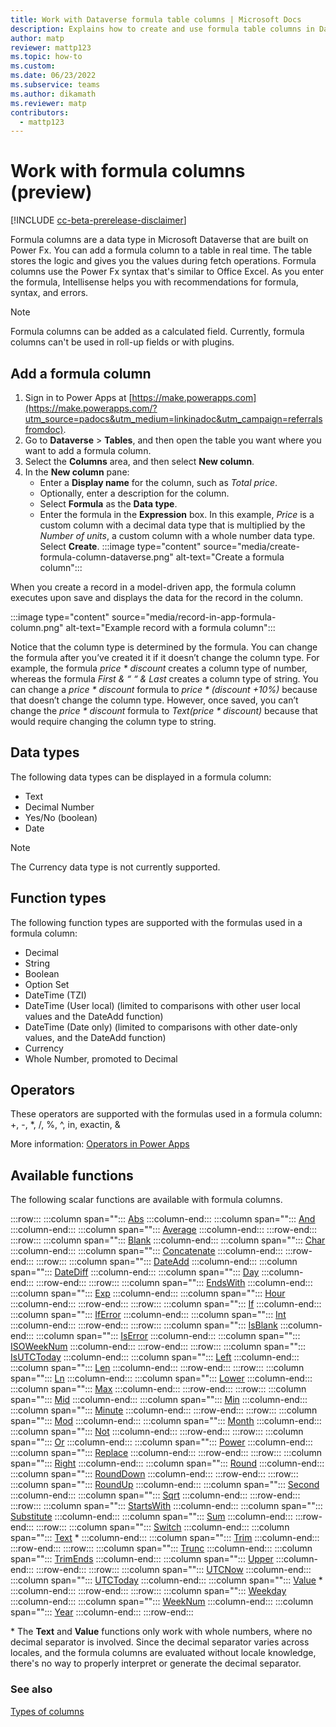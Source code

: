 ```yaml
---
title: Work with Dataverse formula table columns | Microsoft Docs
description: Explains how to create and use formula table columns in Dataverse.
author: matp
reviewer: mattp123
ms.topic: how-to
ms.custom: 
ms.date: 06/23/2022
ms.subservice: teams
ms.author: dikamath
ms.reviewer: matp
contributors:
  - mattp123
---
```

# Work with formula columns (preview)

[!INCLUDE [cc-beta-prerelease-disclaimer](../../includes/cc-beta-prerelease-disclaimer.md)]

Formula columns are a data type in Microsoft Dataverse that are built on Power Fx. You can add a formula column to a table in real time. The table stores the logic and gives you the values during fetch operations. Formula columns use the Power Fx syntax that's similar to Office Excel. As you enter the formula, Intellisense helps you with recommendations for formula, syntax, and errors.

> [!NOTE]
> Formula columns can be added as a calculated field. Currently, formula columns can't be used in roll-up fields or with plugins.

## Add a formula column

1. Sign in to Power Apps at [https://make.powerapps.com](https://make.powerapps.com/?utm_source=padocs&utm_medium=linkinadoc&utm_campaign=referralsfromdoc).
1. Go to **Dataverse** > **Tables**, and then open the table you want where you want to add a formula column.
1. Select the **Columns** area, and then select **New column**.
1. In the **New column** pane:
   - Enter a **Display name** for the column, such as *Total price*.
   - Optionally, enter a description for the column.
   - Select **Formula** as the **Data type**.
   - Enter the formula in the **Expression** box. In this example, *Price* is a custom column with a decimal data type that is multiplied by the *Number of units*, a custom column with a whole number data type.  Select **Create**.
   :::image type="content" source="media/create-formula-column-dataverse.png" alt-text="Create a formula column":::

When you create a record in a model-driven app, the formula column executes upon save and displays the data for the record in the column.

:::image type="content" source="media/record-in-app-formula-column.png" alt-text="Example record with a formula column":::

Notice that the column type is determined by the formula. You can change the formula after you’ve created it if it doesn’t change the column type. For example, the formula *price * discount* creates a column type of number, whereas the formula *First & “ “ & Last* creates a column type of string. You can change a *price * discount* formula to  *price * (discount +10%)* because that doesn’t change the column type. However, once saved, you can’t change the *price * discount* formula to  *Text(price * discount)* because that would require changing the column type to string.

## Data types

The following data types can be displayed in a formula column:

- Text
- Decimal Number
- Yes/No (boolean)
- Date

> [!NOTE]
> The Currency data type is not currently supported.

## Function types

The following function types are supported with the formulas used in a formula column:

- Decimal
- String
- Boolean
- Option Set
- DateTime (TZI)
- DateTime (User local) (limited to comparisons with other user local values and the DateAdd function)
- DateTime (Date only) (limited to comparisons with other date-only values, and the DateAdd function)
- Currency
- Whole Number, promoted to Decimal

## Operators

These operators are supported with the formulas used in a formula column: <br>
+, -, \*, /, %, ^, in, exactin, &

More information: [Operators in Power Apps](../maker/canvas-apps/functions/operators.md)

## Available functions 

The following scalar functions are available with formula columns.

:::row:::
   :::column span="":::
      [Abs](../canvas-apps/functions/function-numericals.md)
   :::column-end:::
   :::column span="":::
      [And](../canvas-apps/functions/function-logicals.md)
   :::column-end:::
   :::column span="":::
      [Average](../canvas-apps/functions/function-aggregates.md)
   :::column-end:::
:::row-end:::
:::row:::
   :::column span="":::
      [Blank](../canvas-apps/functions/function-isblank-isempty.md)
   :::column-end:::
   :::column span="":::
      [Char](../canvas-apps/functions/function-char.md)
   :::column-end:::
   :::column span="":::
      [Concatenate](../canvas-apps/functions/function-concatenate.md)
   :::column-end:::
:::row-end:::
:::row:::
   :::column span="":::
      [DateAdd](../canvas-apps/functions/function-dateadd-datediff.md)
   :::column-end:::
   :::column span="":::
      [DateDiff](../canvas-apps/functions/function-dateadd-datediff.md)
   :::column-end:::
   :::column span="":::
      [Day](../canvas-apps/functions/function-datetime-parts.md)
   :::column-end:::
:::row-end:::
:::row:::
   :::column span="":::
      [EndsWith](../canvas-apps/functions/function-startswith.md)
   :::column-end:::
   :::column span="":::
      [Exp](../canvas-apps/functions/function-numericals.md)
   :::column-end:::
   :::column span="":::
      [Hour](../canvas-apps/functions/function-datetime-parts.md)
   :::column-end:::
:::row-end:::
:::row:::
   :::column span="":::
      [If](../canvas-apps/functions/function-if.md)
   :::column-end:::
   :::column span="":::
      [IfError](../canvas-apps/functions/function-iferror.md)
   :::column-end:::
   :::column span="":::
      [Int](../canvas-apps/functions/function-round.md)
   :::column-end:::
:::row-end:::
:::row:::
   :::column span="":::
      [IsBlank](../canvas-apps/functions/function-isblank-isempty.md)
   :::column-end:::
   :::column span="":::
      [IsError](../canvas-apps/functions/function-iferror.md)
   :::column-end:::
   :::column span="":::
      [ISOWeekNum](../canvas-apps/functions/function-weeknum.md)
   :::column-end:::
:::row-end:::
:::row:::
   :::column span="":::
      [IsUTCToday](../canvas-apps/functions/function-now-today-istoday.md)
   :::column-end:::
   :::column span="":::
      [Left](../canvas-apps/functions/function-left-mid-right.md)
   :::column-end:::
   :::column span="":::
      [Len](../canvas-apps/functions/function-len.md)
   :::column-end:::
:::row-end:::
:::row:::
   :::column span="":::
      [Ln](../canvas-apps/functions/function-numericals.md)
   :::column-end:::
   :::column span="":::
      [Lower](../canvas-apps/functions/function-lower-upper-proper.md)
   :::column-end:::
   :::column span="":::
      [Max](../canvas-apps/functions/function-aggregates.md)
   :::column-end:::
:::row-end:::
:::row:::
   :::column span="":::
      [Mid](../canvas-apps/functions/function-left-mid-right.md)
   :::column-end:::
   :::column span="":::
      [Min](../canvas-apps/functions/function-aggregates.md)
   :::column-end:::
   :::column span="":::
      [Minute](../canvas-apps/functions/function-datetime-parts.md)
   :::column-end:::
:::row-end:::
:::row:::
   :::column span="":::
      [Mod](../canvas-apps/functions/function-mod.md)
   :::column-end:::
   :::column span="":::
      [Month](../canvas-apps/functions/function-datetime-parts.md)
   :::column-end:::
   :::column span="":::
      [Not](../canvas-apps/functions/function-logicals.md)
   :::column-end:::
:::row-end:::
:::row:::
   :::column span="":::
      [Or](../canvas-apps/functions/function-logicals.md)
   :::column-end:::
   :::column span="":::
      [Power](../canvas-apps/functions/function-numericals.md)
   :::column-end:::
   :::column span="":::
      [Replace](../canvas-apps/functions/function-replace-substitute.md)
   :::column-end:::
:::row-end:::
:::row:::
   :::column span="":::
      [Right](../canvas-apps/functions/function-left-mid-right.md)
   :::column-end:::
   :::column span="":::
      [Round](../canvas-apps/functions/function-round.md)
   :::column-end:::
   :::column span="":::
      [RoundDown](../canvas-apps/functions/function-round.md)
   :::column-end:::
:::row-end:::
:::row:::
   :::column span="":::
      [RoundUp](../canvas-apps/functions/function-round.md)
   :::column-end:::
   :::column span="":::
      [Second](../canvas-apps/functions/function-datetime-parts.md)
   :::column-end:::
   :::column span="":::
      [Sqrt](../canvas-apps/functions/function-numericals.md)
   :::column-end:::
:::row-end:::
:::row:::
   :::column span="":::
      [StartsWith](../canvas-apps/functions/function-startswith.md)
   :::column-end:::
   :::column span="":::
      [Substitute](../canvas-apps/functions/function-replace-substitute.md)
   :::column-end:::
   :::column span="":::
      [Sum](../canvas-apps/functions/function-aggregates.md)
   :::column-end:::
:::row-end:::
:::row:::
   :::column span="":::
      [Switch](../canvas-apps/functions/function-if.md)
   :::column-end:::
   :::column span="":::
      [Text](../canvas-apps/functions/function-text.md) \*
   :::column-end:::
   :::column span="":::
      [Trim](../canvas-apps/functions/function-trim.md)
   :::column-end:::
:::row-end:::
:::row:::
   :::column span="":::
      [Trunc](../canvas-apps/functions/function-round.md)
   :::column-end:::
   :::column span="":::
      [TrimEnds](../canvas-apps/functions/function-trim.md)
   :::column-end:::
   :::column span="":::
      [Upper](../canvas-apps/functions/function-lower-upper-proper.md)
   :::column-end:::
:::row-end:::
:::row:::
   :::column span="":::
      [UTCNow](../canvas-apps/functions/function-now-today-istoday.md)
   :::column-end:::
   :::column span="":::
      [UTCToday](../canvas-apps/functions/function-now-today-istoday.md)
   :::column-end:::
   :::column span="":::
      [Value](../canvas-apps/functions/function-value.md) \*
   :::column-end:::
:::row-end:::
:::row:::
   :::column span="":::
      [Weekday](../canvas-apps/functions/function-datetime-parts.md)
   :::column-end:::
   :::column span="":::
      [WeekNum](../canvas-apps/functions/function-weeknum.md)
   :::column-end:::
   :::column span="":::
      [Year](../canvas-apps/functions/function-datetime-parts.md)
   :::column-end:::
:::row-end:::

\* The **Text** and **Value** functions only work with whole numbers, where no decimal separator is involved. Since the decimal separator varies across locales, and the formula columns are evaluated without locale knowledge, there's no way to properly interpret or generate the decimal separator.

### See also

[Types of columns](types-of-fields.md)